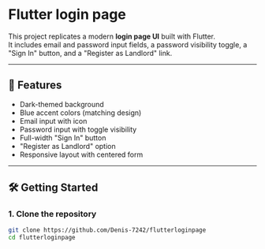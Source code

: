 # Flutter login page

This project replicates a modern **login page UI** built with Flutter.  
It includes email and password input fields, a password visibility toggle, a "Sign In" button, and a "Register as Landlord" link.

---

## 🚀 Features
- Dark-themed background
- Blue accent colors (matching design)
- Email input with icon
- Password input with toggle visibility
- Full-width "Sign In" button
- "Register as Landlord" option
- Responsive layout with centered form

---

## 🛠️ Getting Started

### 1. Clone the repository
```bash
git clone https://github.com/Denis-7242/flutterloginpage
cd flutterloginpage
